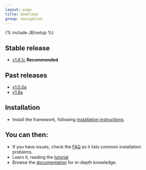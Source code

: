 ```yaml
---
layout: page
title: Download
group: navigation
---
```

{% include JB/setup %}

## Stable release

- [v1.8.1c](https://github.com/sciabarra/AgileSites/archive/v1.8.1c.zip) **Recommended**

## Past releases
- [v1.0.0a](https://github.com/sciabarra/AgileSites/archive/v1.0.0a.zip) 
- [v1.8a](https://github.com/sciabarra/AgileSites/archive/v1.8a.zip) 

## Installation 

- Install the framework, following [installation instructions](http://www.agilesites.org/install.html).

## You can then:

- If you have issues, check the  [FAQ](http://www.agilesites.org/reference/FAQ.html) as it lists common installation problems.
- Learn it, reading the [tutorial](http://www.agilesites.org/tutorial.html). 
- Browse the [documentation](http://www.agilesites.org/documentation.html) for in-depth knowledge.
